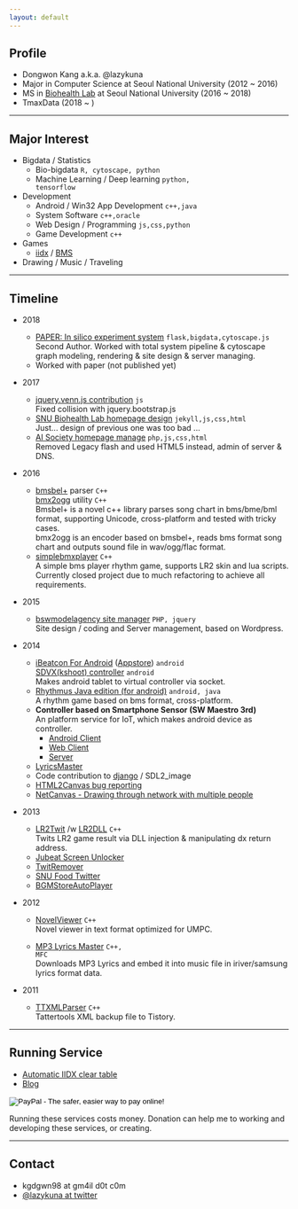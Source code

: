 ```yaml
---
layout: default
---
```



## Profile
* Dongwon Kang a.k.a. @lazykuna
* Major in Computer Science at Seoul National University (2012 ~ 2016)
* MS in [Biohealth Lab](http://biohealth.snu.ac.kr/members/dongwon_kang.html) at Seoul National University (2016 ~ 2018)
* TmaxData (2018 ~ )

---

## Major Interest
* Bigdata / Statistics
  - Bio-bigdata <code>R, cytoscape, python</code>
  - Machine Learning / Deep learning <code>python, tensorflow</code>
* Development
  - Android / Win32 App Development <code>c++,java</code>
  - System Software <code>c++,oracle</code>
  - Web Design / Programming <code>js,css,python</code>
  - Game Development <code>c++</code>
* Games
  - [iidx](http://iidx.me/kuna) / [BMS](http://stairway.sakura.ne.jp/bms/LunaticRave2/?contents=player&page=31478)
* Drawing / Music / Traveling

---

## Timeline

<div class="md-blueprint" markdown="1">

* <time>2018</time>

  - [PAPER: In silico experiment system](https://www.sciencedirect.com/science/article/pii/S104620231830001X) <code>flask,bigdata,cytoscape.js</code>  
    Second Author. Worked with total system pipeline & cytoscape graph modeling, rendering & site design & server managing.
  - Worked with paper (not published yet)

* <time>2017</time>

  - [jquery.venn.js contribution](https://github.com/sidoh/venn/pull/1) <code>js</code>  
    Fixed collision with jquery.bootstrap.js
  - [SNU Biohealth Lab homepage design](http://biohealth.snu.ac.kr) <code>jekyll,js,css,html</code>  
    Just... design of previous one was too bad ...
  - [AI Society homepage manage](http://aisociety.kr) <code>php,js,css,html</code>  
    Removed Legacy flash and used HTML5 instead, admin of server & DNS.

* <time>2016</time>

  - [bmsbel+](https://github.com/kuna/bmsbelplus) parser <code>C++</code>  
    [bmx2ogg](https://github.com/kuna/bmx2ogg) utility <code>C++</code>  
    Bmsbel+ is a novel c++ library parses song chart in bms/bme/bml format, supporting Unicode, cross-platform and tested with tricky cases.  
    bmx2ogg is an encoder based on bmsbel+, reads bms format song chart and outputs sound file in wav/ogg/flac format.
  - [simplebmxplayer](https://github.com/kuna/simplebmxplayer) <code>C++</code>  
    A simple bms player rhythm game, supports LR2 skin and lua scripts. Currently closed project due to much refactoring to achieve all requirements.

* <time>2015</time>

  - [bswmodelagency site manager](http://www.bswmodelagency.com/) <code>PHP, jquery</code>  
    Site design / coding and Server management, based on Wordpress.

* <time>2014</time>

  - [iBeatcon For Android](https://github.com/kuna/iBeatConAndroid) ([Appstore](https://t.co/CyEK0kf5ff)) <code>android</code>  
    [SDVX(kshoot) controller](https://github.com/kuna/KShootController) <code>android</code>  
    Makes android tablet to virtual controller via socket.
  - [Rhythmus Java edition (for android)](https://github.com/kuna/Rhythmus_java) <code>android, java</code>  
    A rhythm game based on bms format, cross-platform.
  - **Controller based on Smartphone Sensor (SW Maestro 3rd)**  
    An platform service for IoT, which makes android device as controller.
    - [Android Client](https://github.com/kuna/game_controller_client)
    - [Web Client](https://github.com/kuna/controller_client_web)
    - [Server](https://github.com/kuna/controller_server)
  - [LyricsMaster](https://github.com/kuna/LyricsMaster)  
  - Code contribution to [django](https://github.com/django/django/pull/5903) / SDL2_image  
  - [HTML2Canvas bug reporting](https://github.com/niklasvh/html2canvas/issues/581)
  - [NetCanvas - Drawing through network with multiple people](https://github.com/kuna/netcanvas_croquis)

* <time>2013</time>

  - [LR2Twit](https://github.com/kuna/LR2Twit) /w [LR2DLL](https://github.com/kuna/game_controller_client) <code>C++</code>  
    Twits LR2 game result via DLL injection & manipulating dx return address.
  - [Jubeat Screen Unlocker](https://github.com/kuna/LR2Twit)
  - [TwitRemover](https://github.com/kuna/TweetRemover)
  - [SNU Food Twitter](https://github.com/kuna/SNUFood_Twitter)
  - [BGMStoreAutoPlayer](https://github.com/kuna/BGMStoreAutoPlayer)

* <time>2012</time>

  - [NovelViewer](https://github.com/kuna/NovelViewer) <code>C++</code>  
    Novel viewer in text format optimized for UMPC.

  - [MP3 Lyrics Master](http://kuna.wo.tc/1245) <code>C++, MFC</code>  
    Downloads MP3 Lyrics and embed it into music file in iriver/samsung lyrics format data.

* <time>2011</time>

  - [TTXMLParser](http://kuna.wo.tc/1092) <code>C++</code>  
    Tattertools XML backup file to Tistory.

</div>

---

## Running Service
* [Automatic IIDX clear table](http://iidx.insane.pe.kr)
* [Blog](http://blog.insane.pe.kr)

<form action="https://www.paypal.com/cgi-bin/webscr" method="post" target="_top">
<input type="hidden" name="cmd" value="_s-xclick">
<input type="hidden" name="hosted_button_id" value="JJYXVGF6FJ2DC">
<input type="image" src="https://www.paypalobjects.com/en_US/i/btn/btn_donateCC_LG.gif" border="0" name="submit" alt="PayPal - The safer, easier way to pay online!">
<img alt="" border="0" src="https://www.paypalobjects.com/ko_KR/i/scr/pixel.gif" width="1" height="1">
</form>

Running these services costs money. Donation can help me to working and developing these services, or creating.

---

## Contact
* kgdgwn98 at gm4il d0t c0m
* [@lazykuna at twitter](http://twitter.com/lazykuna)

